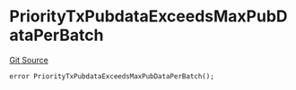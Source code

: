# PriorityTxPubdataExceedsMaxPubDataPerBatch
[Git Source](https://github.com/matter-labs/zksync-contracts/blob/c6e73735b89a4b474234f6471e326125c9069f15/contracts/l1-contracts/common/L1ContractErrors.sol)


```solidity
error PriorityTxPubdataExceedsMaxPubDataPerBatch();
```

